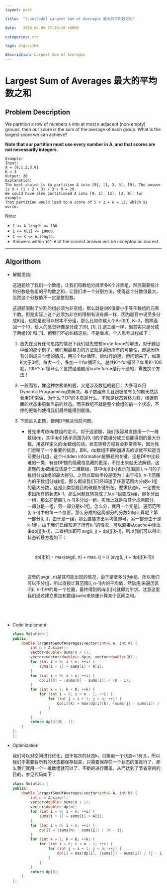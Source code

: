 ```yaml
---
layout: post

title:  "[LeetCode] Largest Sum of Averages 最大的平均数之和"

date:   2018-09-09 22:20:10 +0800

categories: c++

tags: algorithm

description: Largest Sum of Averages
---
```


# Largest Sum of Averages 最大的平均数之和

## Problem Description

We partition a row of numbers `A` into at most `K` adjacent (non-empty) groups, then our score is the sum of the average of each group. What is the largest score we can achieve?

**Note that our partition must use every number in A, and that scores are not necessarily integers.**

```
Example:
Input: 
A = [9,1,2,3,9]
K = 3
Output: 20
Explanation: 
The best choice is to partition A into [9], [1, 2, 3], [9]. The answer is 9 + (1 + 2 + 3) / 3 + 9 = 20.
We could have also partitioned A into [9, 1], [2], [3, 9], for example.
That partition would lead to a score of 5 + 2 + 6 = 13, which is worse.

```

 

Note:

- `1 <= A.length <= 100`.
- `1 <= A[i] <= 10000`.
- `1 <= K <= A.length`.
- Answers within `10^-6` of the correct answer will be accepted as correct.



---

## Algorithom

  * 解题思路:

    这道题给了我们一个数组，让我们将数组分成至多K个非空组，然后需要统计的分数是各组的平均数之和，让我们求一个分割方法，使得这个分数值最大，当然这个分数值不一定是整型数。

    这道题限制了分割的组必须为非空组，那么就是说K值要小于等于数组的元素个数。但是实际上这个必须为非空的限制有没有都一样，因为题目中说至多分成K组，也就是说可以根本不分组，那么比如你输入个A=[9,1], K=3，照样返回一个10，给人的感觉好像是分成了[9], [1], [] 这三组一样，但其实只是分成了两组[9] 和 [1]。但我们不必纠结这些，不是重点。个人思考过程如下：

    1. 首先在没有任何思路的情况下我们就先想想brute force的解法，对于题目中给的那个例子，我们用最暴力的方法就是遍历所有的可能性，即遍历所有分割成三个组的情况，用三个for循环。貌似行的通，但问题来了，如果K大于3呢，每大一个，多加一个for循环么，总共K个for循环？如果K=100呢，100个for循环么？显然这道题用brute force是行不通的，需要换个方法！

    2. 一般而言，像这种求极值的题，又是涉及数组的题目，大多可以用Dynamic Programming来解决。与子数组有关且跟极值有关的题天然适合用DP来做，为什么？DP的本质是什么，不就是状态转移方程，根据前面的状态来更新当前的状态。而子数组不就是整个数组的前一个状态，不停的更新的使得我们最终能得到极值。

    3. 下面进入正题，使用DP解决当前问题。

       * 首先来考虑dp数组的定义。对于这道题，我们很容易直接用一个一维数组dp，其中dp[i]表示范围为[0, i]的子数组分成三组能得到的最大分数。用这样定义的dp数组的话，状态转移方程将会非常难写，因为我们忽略了一个重要的信息，即K。dp数组不把K加进去的话就不知道当前要分几组，这个Hidden Information是解题的关键。这是DP中比较难的一类，有些DP题的隐藏信息藏的更深，不挖出来就无法解题。这道题的dp数组应该是个二维数组，其中dp[i][k]表示范围是[i, n-1]的子数组分成k组的最大得分。之所以取后半段是因为：由于把[i, n-1]范围内的子数组分成k组，那么假设我们已经知道了任意范围内分成k-1组的最大分数，这是此类型题目的破题关键所在，要求状态k，一定要先求出所有的状态k-1，那么问题就转换成了从k-1组变成k组，即多分出一组，那么在范围[i, n-1]多分出一组，实际上就是将其分成两部分，一部分是一组，另一部分是k-1组，怎么分，就用一个变量j，遍历范围(i, n-1)中的每一个位置，那么分成的这两部分的分数如何计算呢？第一部分[i, j)，由于是一组，那么直接求出平均值即可，另一部分由于是k-1组，由于我们已经知道了所有k-1的情况，可以直接从cache中读出来dp[j][k-1]，二者相加即可 avg(i, j) + dp[j][k-1]，所以我们可以得出状态转移方程如下：

         ​

         <p align="center">dp[i][k] = max(avg(i, n) + max_{j > i} (avg(i, j) + dp[j][k-1]))</p>

         ​

         这里的avg(i, n)是其可能出现的情况，由于是至多分为k组，所以我们可以不分组，所以直接计算范围[i, n-1]内的平均值，然后用j来遍历区间(i, n-1)中的每一个位置，最终得到的dp[i][k]就即为所求。注意这里我们通过建立累加和数组sums来快速计算某个区间之和。

    ​

    ​

* Code Implement:

  ```c++
  class Solution {
  public:
      double largestSumOfAverages(vector<int>& A, int K) {
          int n = A.size();
          vector<double> sums(n + 1);
          vector<vector<double>> dp(n, vector<double>(K));
          for (int i = 0; i < n; ++i) {
              sums[i + 1] = sums[i] + A[i];
          }
          for (int i = 0; i < n; ++i) {
              dp[i][0] = (sums[n] - sums[i]) / (n - i);
          }    
          for (int k = 1; k < K; ++k) {
              for (int i = 0; i < n - 1; ++i) {
                  for (int j = i + 1; j < n; ++j) {
                      dp[i][k] = max(dp[i][k], (sums[j] - sums[i]) / (j - i) + dp[j][k - 1]);
                  }
              }
          }
          return dp[0][K - 1];
      }
  };
  };
  ```





* Optimization

  我们可以对空间进行优化，由于每次的状态k，只跟前一个状态k-1有关，所以我们不需要将所有的状态都保存起来，只需要保存前一个状态的值就行了，那么我们就用一个一维数组就可以了，不断的进行覆盖，从而达到了节省空间的目的，参见代码如下：

  ```c++
  class Solution {
  public:
      double largestSumOfAverages(vector<int>& A, int K) {
          int n = A.size();
          vector<double> sums(n + 1);
          vector<double> dp(n);
          for (int i = 0; i < n; ++i) {
              sums[i + 1] = sums[i] + A[i];
          }
          for (int i = 0; i < n; ++i) {
              dp[i] = (sums[n] - sums[i]) / (n - i);
          }    
          for (int k = 1; k < K; ++k) {
              for (int i = 0; i < n - 1; ++i) {
                  for (int j = i + 1; j < n; ++j) {
                      dp[i] = max(dp[i], (sums[j] - sums[i]) / (j - i) + dp[j]);
                  }
              }
          }
          return dp[0];
      }
  };
  ```
  ​

​      